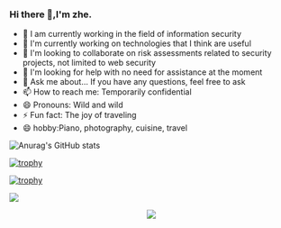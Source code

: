 ### Hi there 👋,I'm zhe.

- 🔭 I am currently working in the field of information security
- 🌱 I'm currently working on technologies that I think are useful
- 👯 I'm looking to collaborate on risk assessments related to security projects, not limited to web security
- 🤔 I'm looking for help with no need for assistance at the moment
- 💬 Ask me about... If you have any questions, feel free to ask
- 📫 How to reach me: Temporarily confidential
- 😄 Pronouns: Wild and wild
- ⚡ Fun fact: The joy of traveling
- 😄 hobby:Piano, photography, cuisine, travel


![Anurag's GitHub stats](https://github-readme-stats.vercel.app/api?username=MInggongK&show_icons=true&theme=radical)

[![trophy](https://github-profile-trophy.vercel.app/?username=ryo-ma&theme=MInggongK)](https://github.com/ryo-ma/github-profile-trophy)

[![trophy](https://github-profile-trophy.vercel.app/?username=MInggongK)](https://github.com/ryo-ma/github-profile-trophy)

![](https://github-readme-activity-graph.cyclic.app/graph?username=MInggongK&theme=dracula)

<div align="center">
	<img  src="https://github-readme-stats.vercel.app/api/top-langs/?username=MInggongK&hide_title=true&hide_border=true&layout=compact&langs_count=6&text_color=000&icon_color=fff&bg_color=0,52fa5a,4dfcff,c64dff&theme=graywhite" />
</div>








